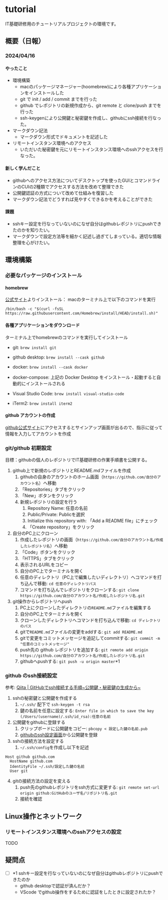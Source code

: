 # tutorial
IT基礎研修用のチュートリアルプロジェクトの環境です。

## 概要（日報）
### 2024/04/16

#### やったこと
- 環境構築
  - macのパッケージマネージャー(hoomebrew)により各種アプリケーションをインストールした
  - git で init / add / commit までを行った
  - github でレポジトリの新規作成から、git remote と clone/push までを行った
  - ssh-keygenにより公開鍵と秘密鍵を作成し、githubにssh接続を行なった。
- マークダウン記法
  - マークダウン形式でドキュメントを記述した
- リモートインスタンス環境へのアクセス
  - いただいた秘密鍵を元にリモートインスタンス環境へのsshアクセスを行なった。

#### 新しく学んだこと
- githubへのアクセス方法についてデスクトップを使ったGUIとコマンドラインのCUIの2種類でアクセスする方法を改めて整理できた
- 公開鍵認証の方式について改めて仕組みを復習した
- マークダウン記法でどうすれば見やすくできるかを考えることができた

#### 課題
- sshキー設定を行なっていないのになぜ自分はgithubレポジトリにpushできたのかを知りたい。
- マークダウンで設定方法等を細かく記述し過ぎてしまっている。適切な情報整理を心がけたい。


## 環境構築

### 必要なパッケージのインストール

#### homebrew
[公式サイト](https://brew.sh/)よりインストール：
macのターミナル上で以下のコマンドを実行
```
/bin/bash -c "$(curl -fsSL https://raw.githubusercontent.com/Homebrew/install/HEAD/install.sh)"
```

#### 各種アプリケーションをダウンロード
ターミナル上でhomebrewのコマンドを実行してインストール

- git: `brew install git`

- github desktop: `brew install --cask github`
- docker: `brew install --cask docker`
- docker-compose: 上記の Docker Desktop をインストール・起動すると自動的にインストールされる

- Visual Studio Code: `brew install visual-studio-code`
- iTerm2: `brew install iterm2`

#### github アカウントの作成
[github公式サイト](https://github.com/)にアクセスするとサインアップ画面が出るので、指示に従って情報を入力してアカウントを作成

### git/github 初期設定
目標：githubの個人のレポジトリでIT基礎研修の作業手順書を公開する。
1. github上で新規のレポジトリとREADME.mdファイルを作成
   1. githubの自身のアカウントのホーム画面（`https://github.com/自分のアカウント名`）へ移動
   2. 「Repositories」タブをクリック
   3. 「New」ボタンをクリック
   4. 新規レポジトリの設定を行う
      1. Repository Name: 任意の名前
      2. Public/Private: Publicを選択
      3. Initialize this repository with: 「Add a README file」にチェック
      4. 「Create repository」をクリック
2. 自分のPC上にクローン
   1. 作成したレポジトリの画面（`https://github.com/自分のアカウント名/作成したレポジトリ名`）へ移動
   2. 「Code」ボタンをクリック
   3. 「HTTPS」タブをクリック
   4. 表示されるURLをコピー
   5. 自分のPC上でターミナルを開く
   6. 任意のディレクトリ（PC上で編集したいディレクトリ）へコマンドを打ち込んで移動: `cd 任意のディレクトリパス `
   7. コマンドを打ち込んでレポジトリをクローンする: `git clone https://github.com/自分のアカウント名/作成したレポジトリ名.git`
3. git操作からレポジトリへpush
   1. PC上にクローンしたディレクトリの`README.md`ファイルを編集する
   2. 自分のPC上でターミナルを開く
   3. クローンしたディレクトリへコマンドを打ち込んで移動: `cd ディレクトリのパス`
   4. gitで`README.md`ファイルの変更をaddする: `git add README.md`
   5. gitで変更をコミットメッセージを追記してcommitする: `git commit -m "任意のコミットメッセージ"`
   6. push先の github レポジトリを追加する: `git remote add origin https://github.com/自分のアカウント名/作成したレポジトリ名.git`
   7. githubへpushする: `git push -u origin master`*1

### github のssh接続設定
参考: [Qiita | GitHubでssh接続する手順~公開鍵・秘密鍵の生成から~](https://qiita.com/shizuma/items/2b2f873a0034839e47ce)

1. sshの秘密鍵と公開鍵を作成する
   1. `~/.ssh/` 配下で `ssh-keygen -t rsa`
   2. 鍵の名前を任意に設定する: `Enter file in which to save the key (/Users/(username)/.ssh/id_rsa):任意の名前`
2. 公開鍵をgithubに登録する
   1. クリップボードに公開鍵をコピー: `pbcopy < 設定した鍵の名前.pub`
   2. [githubのssh設定画面](https://github.com/settings/ssh)から公開鍵を登録
3. sshの接続方法を設定する
   1. `~/.ssh/config`を作成し以下を記述
```
Host github github.com
  HostName github.com
  IdentityFile ~/.ssh/設定した鍵の名前
  User git
```
4. gitの接続方法の設定を変える
   1. push先のgithubレポジトリをssh方式に変更する: `git remote set-url origin github:GitHubのユーザ名/リポジトリ名.git`
   2. 接続を確認

## Linux操作とネットワーク
### リモートインスタンス環境へのsshアクセスの設定
TODO

## 疑問点
- [ ] *1 sshキー設定を行なっていないのになぜ自分はgithubレポジトリにpushできたのか
  - github desktopで認証が済んだか？
  - VScode でgithub操作をするために認証をしたときに設定されたか？